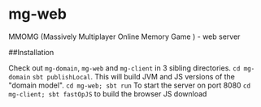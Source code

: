 mg-web
======

MMOMG (Massively Multiplayer Online Memory Game ) - web server

##Installation

Check out `mg-domain`, `mg-web` and `mg-client` in 3 sibling directories.
`cd mg-domain`
`sbt publishLocal`. This will build JVM and JS versions of the "domain model".
`cd mg-web; sbt run` To start the server on port 8080
`cd mg-client; sbt fastOpJS` to build the browser JS download 

